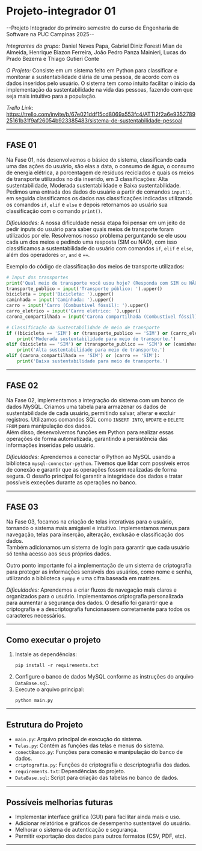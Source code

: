 # Projeto-integrador 01

--Projeto Integrador do primeiro semestre do curso de Engenharia de Software na PUC Campinas 2025--

*Integrantes do grupo:* Daniel Neves Papa, Gabriel Diniz Foresti Mian de Almeida, Henrique Biazon Ferreira, João Pedro Panza Mainieri, Lucas do Prado Bezerra e Thiago Gutieri Conte 

*O Projeto:* Consiste em um sistema feito em Python para classificar e monitorar a sustentabilidade diária de uma pessoa, de acordo com os dados inseridos pelo usuário. O sistema tem como intuito facilitar o início da implementação da sustentabilidade na vida das pessoas, fazendo com que seja mais intuitivo para a população.

*Trello Link:* https://trello.com/invite/b/67e021ddf15cd8069a553fc4/ATTI2f2a6e935278925161b31f9af26054b923385483/sistema-de-sustentabilidade-pessoal

---

## FASE 01

Na Fase 01, nós desenvolvemos o básico do sistema, classificando cada uma das ações do usuário, são elas a data, o consumo de água, o consumo de energia elétrica, a porcentagem de resíduos reciclados e quais os meios de transporte utilizados no dia inserido, em 3 classificações: Alta sustentabilidade, Moderada sustentabilidade e Baixa sustentabilidade.  
Pedimos uma entrada dos dados do usuário a partir de comandos `input()`, em seguida classificamos os dados nas classificações indicadas utilizando os comandos `if`, `elif` e `else` e depois retornamos ao usuário sua classificação com o comando `print()`.

*Dificuldades:* A nossa dificuldade nessa etapa foi pensar em um jeito de pedir inputs do usuário para saber quais meios de transporte foram utilizados por ele. Resolvemos nosso problema perguntando se ele usou cada um dos meios e pedindo uma resposta (SIM ou NÃO), com isso classificamos a sustentabilidade do usuário com comandos `if`, `elif` e `else`, além dos operadores `or`, `and` e `==`.

Exemplo do código de classificação dos meios de transporte utilizados:

```python
# Input dos transportes
print('Qual meio de transporte você usou hoje? (Responda com SIM ou NÃO)')
transporte_publico = input('Transporte público: ').upper()
bicicleta = input('Bicicleta: ').upper()
caminhada = input('Caminhada: ').upper()
carro = input('Carro (Combustivel fóssil): ').upper()
carro_eletrico = input('Carro elétrico: ').upper()
carona_compartilhada = input('Carona compartilhada (Combustível fóssil): ').upper()

# Classificação da Sustentabilidade de meio de transporte
if ((bicicleta == 'SIM') or (transporte_publico == 'SIM') or (carro_eletrico == 'SIM') or (caminhada == 'SIM')) and ((carona_compartilhada == 'SIM') or (carro == 'SIM')):
    print('Moderada sustentabilidade para meio de transporte.')
elif (bicicleta == 'SIM') or (transporte_publico == 'SIM') or (caminhada == 'SIM') or (carro_eletrico == 'SIM'):
    print('Alta sustentabilidade para meio de transporte.')
elif (carona_compartilhada == 'SIM') or (carro == 'SIM'):
    print('Baixa sustentabilidade para meio de transporte.')
```

---

## FASE 02

Na Fase 02, implementamos a integração do sistema com um banco de dados MySQL. Criamos uma tabela para armazenar os dados de sustentabilidade de cada usuário, permitindo salvar, alterar e excluir registros. Utilizamos comandos SQL como `INSERT INTO`, `UPDATE` e `DELETE FROM` para manipulação dos dados.  
Além disso, desenvolvemos funções em Python para realizar essas operações de forma automatizada, garantindo a persistência das informações inseridas pelo usuário.

*Dificuldades:* Aprendemos a conectar o Python ao MySQL usando a biblioteca `mysql-connector-python`. Tivemos que lidar com possíveis erros de conexão e garantir que as operações fossem realizadas de forma segura. O desafio principal foi garantir a integridade dos dados e tratar possíveis exceções durante as operações no banco.

---

## FASE 03

Na Fase 03, focamos na criação de telas interativas para o usuário, tornando o sistema mais amigável e intuitivo. Implementamos menus para navegação, telas para inserção, alteração, exclusão e classificação dos dados.  
Também adicionamos um sistema de login para garantir que cada usuário só tenha acesso aos seus próprios dados.

Outro ponto importante foi a implementação de um sistema de criptografia para proteger as informações sensíveis dos usuários, como nome e senha, utilizando a biblioteca `sympy` e uma cifra baseada em matrizes.

*Dificuldades:* Aprendemos a criar fluxos de navegação mais claros e organizados para o usuário. Implementamos criptografia personalizada para aumentar a segurança dos dados. O desafio foi garantir que a criptografia e a descriptografia funcionassem corretamente para todos os caracteres necessários.

---

## Como executar o projeto

1. Instale as dependências:
   ```
   pip install -r requirements.txt
   ```
2. Configure o banco de dados MySQL conforme as instruções do arquivo `DataBase.sql`.
3. Execute o arquivo principal:
   ```
   python main.py
   ```

---

## Estrutura do Projeto

- `main.py`: Arquivo principal de execução do sistema.
- `Telas.py`: Contém as funções das telas e menus do sistema.
- `conectBanco.py`: Funções para conexão e manipulação do banco de dados.
- `criptografia.py`: Funções de criptografia e descriptografia dos dados.
- `requirements.txt`: Dependências do projeto.
- `DataBase.sql`: Script para criação das tabelas no banco de dados.

---

## Possíveis melhorias futuras

- Implementar interface gráfica (GUI) para facilitar ainda mais o uso.
- Adicionar relatórios e gráficos de desempenho sustentável do usuário.
- Melhorar o sistema de autenticação e segurança.
- Permitir exportação dos dados para outros formatos (CSV, PDF, etc).

---